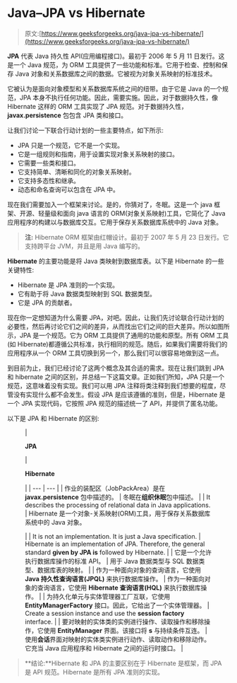 # Java–JPA vs Hibernate

> 原文:[https://www.geeksforgeeks.org/java-jpa-vs-hibernate/](https://www.geeksforgeeks.org/java-jpa-vs-hibernate/)

**JPA** 代表 Java 持久性 API(应用编程接口)。最初于 2006 年 5 月 11 日发行。这是一个 Java 规范，为 ORM 工具提供了一些功能和标准。它用于检查、控制和保存 Java 对象和关系数据库之间的数据。它被视为对象关系映射的标准技术。

它被认为是面向对象模型和关系数据库系统之间的纽带。由于它是 Java 的一个规范，JPA 本身不执行任何功能。因此，需要实施。因此，对于数据持久性，像 Hibernate 这样的 ORM 工具实现了 JPA 规范。对于数据持久性， **javax.persistence** 包包含 JPA 类和接口。

让我们讨论一下联合行动计划的一些主要特点，如下所示:

*   JPA 只是一个规范，它不是一个实现。
*   它是一组规则和指南，用于设置实现对象关系映射的接口。
*   它需要一些类和接口。
*   它支持简单、清晰和同化的对象关系映射。
*   它支持多态性和继承。
*   动态和命名查询可以包含在 JPA 中。

现在我们需要加入一个框架来讨论。是的，你猜对了，冬眠。这是一个 java 框架、开源、轻量级和面向 java 语言的 ORM(对象关系映射)工具，它简化了 Java 应用程序的构建以与数据库交互。它用于保存关系数据库系统中的 Java 对象。

> **注:** Hibernate ORM 框架由红帽设计。最初于 2007 年 5 月 23 日发行。它支持跨平台 JVM，并且是用 Java 编写的。

**Hibernate** 的主要功能是将 Java 类映射到数据库表。以下是 Hibernate 的一些关键特性:

*   Hibernate 是 JPA 准则的一个实现。
*   它有助于将 Java 数据类型映射到 SQL 数据类型。
*   它是 JPA 的贡献者。

现在你一定想知道为什么需要 JPA，对吧。因此，让我们先讨论联合行动计划的必要性，然后再讨论它们之间的差异，从而找出它们之间的巨大差异。所以如图所示，JPA 是一个规范。它为 ORM 工具提供了通用的功能和原型。所有 ORM 工具(如 Hibernate)都遵循公共标准，执行相同的规范。随后，如果我们需要将我们的应用程序从一个 ORM 工具切换到另一个，那么我们可以很容易地做到这一点。

到目前为止，我们已经讨论了这两个概念及其合适的需求。现在让我们跳到 JPA 和 hibernate 之间的区别，并总结一下这篇文章。正如我们所知，JPA 只是一个规范，这意味着没有实现。我们可以用 JPA 注释将类注释到我们想要的程度，尽管没有实现什么都不会发生。假设 JPA 是应该遵循的准则，但是，Hibernate 是一个 JPA 实现代码，它按照 JPA 规范的描述统一了 API，并提供了匿名功能。

以下是 JPA 和 Hibernate 的区别:

<figure class="table">

| 

**JPA**

 | 

**Hibernate**

 |
| --- | --- |
| 作业的装配区（JobPackArea）是在 **javax.persistence** 包中描述的。 | 冬眠在**组织休眠**包中描述。 |
| It describes the processing of relational data in Java applications. | Hibernate 是一个对象-关系映射(ORM)工具，用于保存关系数据库系统中的 Java 对象。

 |
| It is not an implementation. It is just a Java specification. | Hibernate is an implementation of JPA. Therefore, the general standard **given by JPA is** followed by Hibernate. |
| 它是一个允许执行数据库操作的标准 API。 | 用于 Java 数据类型与 SQL 数据类型、数据库表的映射。 |
| 作为一种面向对象的查询语言，它使用 **Java 持久性查询语言(JPQL)** 来执行数据库操作。 | 作为一种面向对象的查询语言，它使用 **Hibernate 查询语言(HQL)** 来执行数据库操作。 |
| 为持久化单元与实体管理器工厂互联，它使用 **EntityManagerFactory** 接口。因此，它给出了一个实体管理器。 | Create a session instance and use the **session factory** interface. |
| 要对映射的实体类的实例进行操作、读取操作和移除操作，它使用 **EntityManager** 界面。该接口将 **s** 与持续条件互连。 | 使用**会话**界面对映射的实体类实例进行动作、读取动作和移除动作。它充当 Java 应用程序和 Hibernate 之间的运行时接口。 |

</figure>

> **结论:**Hibernate 和 JPA 的主要区别在于 Hibernate 是框架，而 JPA 是 API 规范。Hibernate 是所有 JPA 准则的实现。